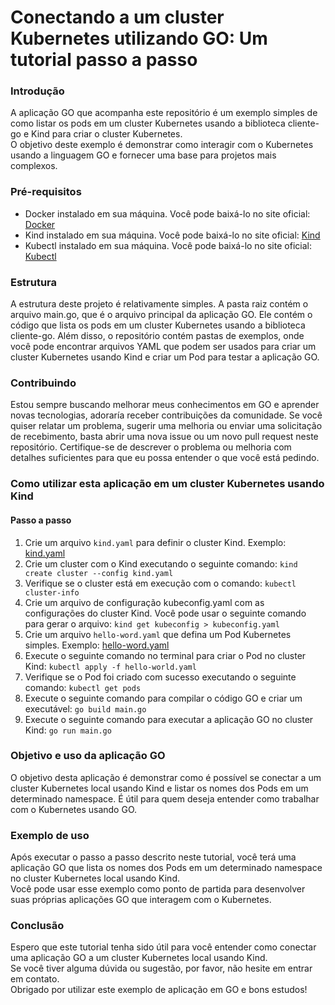 # Conectando a um cluster Kubernetes utilizando GO: Um tutorial passo a passo

### Introdução
A aplicação GO que acompanha este repositório é um exemplo simples de como listar os pods em um cluster Kubernetes usando a biblioteca cliente-go e Kind para criar o cluster Kubernetes.<br>O objetivo deste exemplo é demonstrar como interagir com o Kubernetes usando a linguagem GO e fornecer uma base para projetos mais complexos.

### Pré-requisitos
- Docker instalado em sua máquina. Você pode baixá-lo no site oficial: [Docker](https://www.docker.com/)
- Kind instalado em sua máquina. Você pode baixá-lo no site oficial: [Kind](https://kind.sigs.k8s.io/docs/user/quick-start/#installation)
- Kubectl instalado em sua máquina. Você pode baixá-lo no site oficial: [Kubectl](https://kubernetes.io/docs/tasks/tools/#kubectl)

### Estrutura
A estrutura deste projeto é relativamente simples. A pasta raiz contém o arquivo main.go, que é o arquivo principal da aplicação GO. Ele contém o código que lista os pods em um cluster Kubernetes usando a biblioteca cliente-go. Além disso, o repositório contém pastas de exemplos, onde você pode encontrar arquivos YAML que podem ser usados para criar um cluster Kubernetes usando Kind e criar um Pod para testar a aplicação GO.

### Contribuindo
Estou sempre buscando melhorar meus conhecimentos em GO e aprender novas tecnologias, adoraría receber contribuições da comunidade. Se você quiser relatar um problema, sugerir uma melhoria ou enviar uma solicitação de recebimento, basta abrir uma nova issue ou um novo pull request neste repositório. Certifique-se de descrever o problema ou melhoria com detalhes suficientes para que eu possa entender o que você está pedindo.

### Como utilizar esta aplicação em um cluster Kubernetes usando Kind
#### Passo a passo
1. Crie um arquivo `kind.yaml` para definir o cluster Kind. Exemplo: [kind.yaml](examples/cluster/kind.yaml)
2. Crie um cluster com o Kind executando o seguinte comando: `kind create cluster --config kind.yaml`
3. Verifique se o cluster está em execução com o comando: `kubectl cluster-info`
4. Crie um arquivo de configuração kubeconfig.yaml com as configurações do cluster Kind. Você pode usar o seguinte comando para gerar o arquivo: `kind get kubeconfig > kubeconfig.yaml`
5. Crie um arquivo `hello-word.yaml` que defina um Pod Kubernetes simples. Exemplo: [hello-word.yaml](examples/pod/hello-word.yaml.yaml)
6. Execute o seguinte comando no terminal para criar o Pod no cluster Kind: `kubectl apply -f hello-world.yaml`
7. Verifique se o Pod foi criado com sucesso executando o seguinte comando: `kubectl get pods`
8. Execute o seguinte comando para compilar o código GO e criar um executável: `go build main.go`
9. Execute o seguinte comando para executar a aplicação GO no cluster Kind: `go run main.go`

### Objetivo e uso da aplicação GO
O objetivo desta aplicação é demonstrar como é possível se conectar a um cluster Kubernetes local usando Kind e listar os nomes dos Pods em um determinado namespace. É útil para quem deseja entender como trabalhar com o Kubernetes usando GO.

### Exemplo de uso
Após executar o passo a passo descrito neste tutorial, você terá uma aplicação GO que lista os nomes dos Pods em um determinado namespace no cluster Kubernetes local usando Kind.<br>Você pode usar esse exemplo como ponto de partida para desenvolver suas próprias aplicações GO que interagem com o Kubernetes.

### Conclusão
Espero que este tutorial tenha sido útil para você entender como conectar uma aplicação GO a um cluster Kubernetes local usando Kind.<br>Se você tiver alguma dúvida ou sugestão, por favor, não hesite em entrar em contato.<br>Obrigado por utilizar este exemplo de aplicação em GO e bons estudos!
